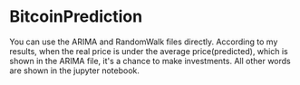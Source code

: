 # BitcoinPrediction
You can use the ARIMA and RandomWalk files directly.
According to my results, when the real price is under the average price(predicted), which is shown in the ARIMA file, it's a chance to make investments. All other words are shown in the jupyter notebook.
